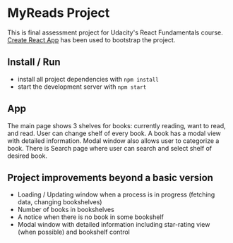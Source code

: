 # MyReads Project

This is final assessment project for Udacity's React Fundamentals course. [Create React App](https://github.com/facebookincubator/create-react-app) has been used to bootstrap the project.

## Install / Run

* install all project dependencies with `npm install`
* start the development server with `npm start`

## App

The main page shows 3 shelves for books: currently reading, want to read, and read. User can change shelf of every book. A book has a modal view with detailed information. Modal window also allows user to categorize a book. There is Search page where user can search and select shelf of desired book.

## Project improvements beyond a basic version

* Loading / Updating window when a process is in progress (fetching data, changing bookshelves)
* Number of books in bookshelves
* A notice when there is no book in some bookshelf
* Modal window with detailed information including star-rating view (when possible) and bookshelf control
